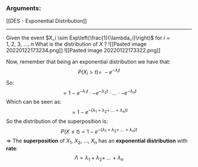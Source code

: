 ### Arguments:
[[DES - Exponential Distribution]]

---
Given the event $X_i \sim Exp\left(\frac{1}{\lambda_i}\right)$ for $i = 1, \ 2, \ 3, \ \ldots, \ n$
What is the distribution of $X$ ?
![[Pasted image 20220122173234.png]]
![[Pasted image 20220122173322.png]]

Now, remember that being an exponential distribution we have that:
$$
P(X_i > t) = \ - e^{- \lambda_i t}
$$
So:
$$
= 1 \ - \ e^{-\lambda_1 t}\cdot- e^{-\lambda_2 t}\cdot \ldots \cdot - e^{-\lambda_n t}
$$
Which can be seen as:
$$
= 1 - e^{-\left(\lambda_1 + \lambda_2 + \, ... \, + \lambda_n\right)t}
$$
So the distribution of the superposition is:
$$
P(X \le t) = 1 - e^{-\left(\lambda_1 + \lambda_2 + \, ... \, + \lambda_n\right)t}
$$
$\Rightarrow$ The **superposition** of  $X_1$, $X_2$, ..., $X_n$ has an **exponential distribution** with **rate**:
$$
\Lambda = \lambda_1 + \lambda_2 + \, ... \, + \lambda_n
$$